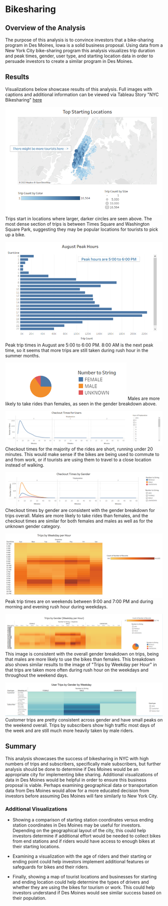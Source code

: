# Bikesharing

## Overview of the Analysis
The purpose of this analysis is to convince investors that a bike-sharing program in Des Moines, Iowa is a solid business proposal. Using data from a New York City bike-sharing program this analysis visualizes trip duration and peak times, gender, user type, and starting location data in order to persuade investors to create a similar program in Des Moines.

## Results 

Visualizations below showcase results of this analysis. Full images with captions and additional information can be viewed via Tableau Story "NYC Bikesharing" [here](https://public.tableau.com/app/profile/katterli.coloutes/viz/NYCBikesharing_16542167073640/NYCBikesharing?publish=yes)





!["Top Starting Locations"](images/Top_starting_locations.png)
Trips start in locations where larger, darker circles are seen above. The most dense section of trips is between Times Square and Washington Square Park, suggesting they may be popular locations for tourists to pick up a bike. 







!["August Peak Hours"](images/August_peak_hours.png)
Peak trip times in August are 5:00 to 6:00 PM. 8:00 AM is the next peak time, so it seems that more trips are still taken during rush hour in the summer months.







!["Gender Breakdown"](images/Gender_breakdown.png)
Males are more likely to take rides than females, as seen in the gender breakdown above.







!["Checkout Times for Users"](images/Checkout_times_users.png)
Checkout times for the majority of the rides are short, running under 20 minutes. This would make sense if the bikes are being used to commute to and from work, or if tourists are using them to travel to a close location instead of walking.







!["Checkout Times by Gender"](images/Checkout_times_gender.png)
Checkout times by gender are consistent with the gender breakdown for trips overall. Males are more likely to take rides than females, and the checkout times are similar for both females and males as well as for the unknown gender category.







!["Trips by Weekday per Hour"](images/Trips_by_weekday_hour.png)
Peak trip times are on weekends between 9:00 and 7:00 PM and during morning and evening rush hour during weekdays.







!["Trips by Gender per Weekday Hours"](images/Trips_by_gender_weekday.png)
This image is consistent with the overall gender breakdown on trips, being that males are more likely to use the bikes than females. This breakdown also shows similar results to the image of "Trips by Weekday per Hour" in that trips are taken more often during rush hour on the weekdays and throughout the weekend days.







!["Trips by User Type by Gender"](images/User_trips_by_gender.png)
Customer trips are pretty consistent across gender and have small peaks on the weekend overall. Trips by subscribers show high traffic most days of the week and are still much more heavily taken by male riders.





## Summary
This analysis showcases the success of bikesharing in NYC with high numbers of trips and subscribers, specifically male subscribers, but further analysis should be done to determine if Des Moines would be an appropriate city for implementing bike sharing. Additional visualizations of data in Des Moines would be helpful in order to ensure this business proposal is viable. Perhaps examining geographical data or transportation data from Des Moines would allow for a more educated decision from investors before assuming Des Moines will fare similarly to New York City.

### Additional Visualizations

 - Showing a comparison of starting station coordinates versus ending station coordinates in Des Moines may be useful for investors. Depending on the geographical layout of the city, this could help investors determine if additional effort would be needed to collect bikes from end stations and if riders would have access to enough bikes at their starting locations.

 - Examining a visualization with the age of riders and their starting or ending point could help investors implement additional features or safeguards for bikes and their riders.
         
 - Finally, showing a map of tourist locations and businesses for starting and ending location could help determine the types of drivers and whether they are using the bikes for tourism or work. This could help investors understand if Des Moines would see similar success based on their population. 